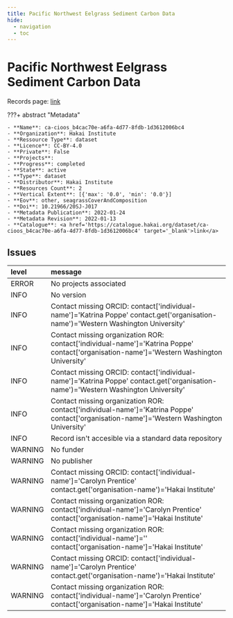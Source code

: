 ```yaml
---
title: Pacific Northwest Eelgrass Sediment Carbon Data
hide:
  - navigation
  - toc
---
```


# Pacific Northwest Eelgrass Sediment Carbon Data

Records page: <a href='https://catalogue.hakai.org/dataset/ca-cioos_b4cac70e-a6fa-4d77-8fdb-1d3612006bc4' target='_blank'>link</a>

???+ abstract "Metadata"

    - **Name**: ca-cioos_b4cac70e-a6fa-4d77-8fdb-1d3612006bc4 
    - **Organization**: Hakai Institute 
    - **Ressource Type**: dataset 
    - **Licence**: CC-BY-4.0 
    - **Private**: False 
    - **Projects**:  
    - **Progress**: completed 
    - **State**: active 
    - **Type**: dataset 
    - **Distributor**: Hakai Institute 
    - **Resources Count**: 2 
    - **Vertical Extent**: [{'max': '0.0', 'min': '0.0'}] 
    - **Eov**: other, seagrassCoverAndComposition 
    - **Doi**: 10.21966/20SJ-J017 
    - **Metadata Publication**: 2022-01-24 
    - **Metadata Revision**: 2022-01-13 
    - **Catalogue**: <a href='https://catalogue.hakai.org/dataset/ca-cioos_b4cac70e-a6fa-4d77-8fdb-1d3612006bc4' target='_blank'>link</a> 

<div id='map'></div>




## Issues
| level   | message                                                                                                                                    |
|:--------|:-------------------------------------------------------------------------------------------------------------------------------------------|
| ERROR   | No projects associated                                                                                                                     |
| INFO    | No version                                                                                                                                 |
| INFO    | Contact missing ORCID: contact['individual-name']='Katrina Poppe' contact.get('organisation-name')='Western Washington University'         |
| INFO    | Contact missing organization ROR:  contact['individual-name']='Katrina Poppe' contact['organisation-name']='Western Washington University' |
| INFO    | Contact missing ORCID: contact['individual-name']='Katrina Poppe' contact.get('organisation-name')='Western Washington University'         |
| INFO    | Contact missing organization ROR:  contact['individual-name']='Katrina Poppe' contact['organisation-name']='Western Washington University' |
| INFO    | Record isn't accesible via a standard data repository                                                                                      |
| WARNING | No funder                                                                                                                                  |
| WARNING | No publisher                                                                                                                               |
| WARNING | Contact missing ORCID: contact['individual-name']='Carolyn Prentice' contact.get('organisation-name')='Hakai Institute'                    |
| WARNING | Contact missing organization ROR:  contact['individual-name']='Carolyn Prentice' contact['organisation-name']='Hakai Institute'            |
| WARNING | Contact missing organization ROR:  contact['individual-name']='' contact['organisation-name']='Hakai Institute'                            |
| WARNING | Contact missing ORCID: contact['individual-name']='Carolyn Prentice' contact.get('organisation-name')='Hakai Institute'                    |
| WARNING | Contact missing organization ROR:  contact['individual-name']='Carolyn Prentice' contact['organisation-name']='Hakai Institute'            |


<script>
   document.addEventListener("DOMContentLoaded", function() {
    var map = L.map('map').setView([51.505, -125.09], 5);
    L.tileLayer('https://tile.openstreetmap.org/{z}/{x}/{y}.png', {
        maxZoom: 19,
        attribution: '&copy; <a href="http://www.openstreetmap.org/copyright">OpenStreetMap</a>'
    }).addTo(map);
    var geojsonFeature = {
        "type": "Feature",
        "properties": {
            "name" : "Pacific Northwest Eelgrass Sediment Carbon Data"
        },
        "geometry": {'type': 'Polygon', 'coordinates': [[[-143.1666738, 39.75452039], [-118.41060343, 39.75452039], [-118.41060343, 59.04838928], [-143.1666738, 59.04838928], [-143.1666738, 39.75452039]]]}
    }
    L.geoJSON(geojsonFeature).addTo(map);
   })
</script>